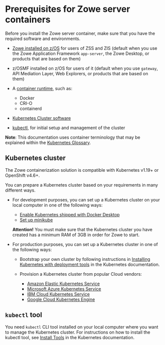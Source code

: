 # Prerequisites for Zowe server containers

Before you install the Zowe server container, make sure that you have the required software and environments.

* [Zowe installed on z/OS](install-zos.md) for users of ZSS and ZIS (default when you use the Zowe Application Framework `app-server`, the Zowe Desktop, or products that are based on them)

* z/OSMF installed on z/OS for users of it (default when you use `gateway`, API Mediation Layer, Web Explorers, or products that are based on them)

* A [container runtime](https://kubernetes.io/docs/setup/production-environment/container-runtimes/), such as:
  * Docker
  * CRI-O
  * containerd

* [Kubernetes Cluster software](#kubernetes-cluster)

* [kubectl](#kubectl-tool), for initial setup and management of the cluster

**Note**: This documentation uses container terminology that may be explained within the [Kubernetes Glossary](https://kubernetes.io/docs/reference/glossary/?fundamental=true).

## Kubernetes cluster

The Zowe containerization solution is compatible with Kubernetes v1.19+ or OpenShift v4.6+.

You can prepare a Kubernetes cluster based on your requirements in many different ways.

* For development purposes, you can set up a Kubernetes cluster on your local computer in one of the following ways:

  * [Enable Kubernetes shipped with Docker Desktop](https://docs.docker.com/desktop/kubernetes/)
  * [Set up minikube](https://minikube.sigs.k8s.io/docs/start/)  

  **Attention!** You must make sure that the Kubernetes cluster you have created has a minimum RAM of 3GB in order for Zowe to start.

* For production purposes, you can set up a Kubernetes cluster in one of the following ways:

  * Bootstrap your own cluster by following instructions in [Installing Kubernetes with deployment tools](https://kubernetes.io/docs/setup/production-environment/tools/) in the Kubernetes documentation.

  * Provision a Kubernetes cluster from popular Cloud vendors:
    * [Amazon Elastic Kubernetes Service](https://aws.amazon.com/eks/)
    * [Microsoft Azure Kubernetes Service](https://docs.microsoft.com/en-us/azure/aks/intro-kubernetes)
    * [IBM Cloud Kubernetes Service](https://www.ibm.com/ca-en/cloud/kubernetes-service)
    * [Google Cloud Kubernetes Engine](https://cloud.google.com/kubernetes-engine)

## `kubectl` tool

You need `kubectl` CLI tool installed on your local computer where you want to manage the Kubernetes cluster. For instructions on how to install the kubectl tool, see [Install Tools](https://kubernetes.io/docs/tasks/tools/) in the Kubernetes documentation.
